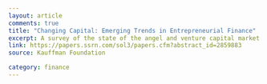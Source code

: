 ```yaml
---
layout: article
comments: true
title: "Changing Capital: Emerging Trends in Entrepreneurial Finance"
excerpt: A survey of the state of the angel and venture capital market.
link: https://papers.ssrn.com/sol3/papers.cfm?abstract_id=2859883
source: Kauffman Foundation

category: finance
---
```

